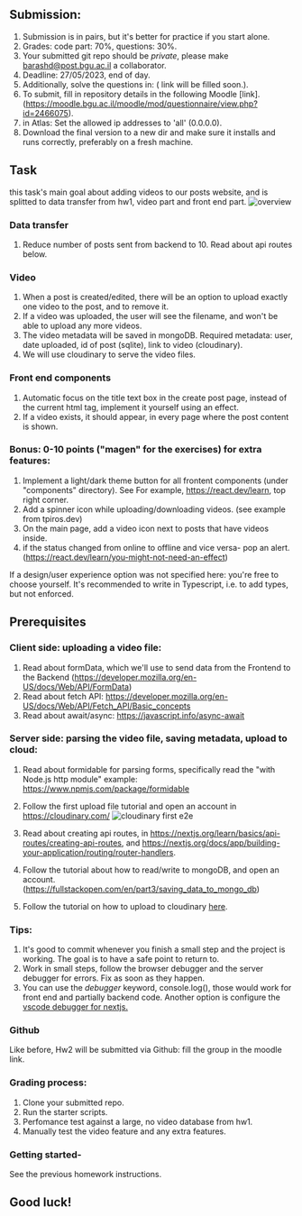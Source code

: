 ## Submission: 
1. Submission is in pairs, but it's better for practice if you start alone.
2. Grades: code part: 70%, questions: 30%.
3. Your submitted git repo should be *private*, please make barashd@post.bgu.ac.il a collaborator.
5. Deadline: 27/05/2023, end of day.
6. Additionally, solve the questions in: (  link will be filled soon.).
7. To submit, fill in repository details in the following Moodle [link].(https://moodle.bgu.ac.il/moodle/mod/questionnaire/view.php?id=2466075).
8. in Atlas: Set the allowed ip addresses to 'all' (0.0.0.0).
9. Download the final version to a new dir and make sure it installs and runs correctly, preferably on a fresh machine.


## Task
this task's main goal about adding videos to our posts website, and is splitted to data transfer from hw1, video part and front end part.
![overview](https://res.cloudinary.com/dqdivzl0r/image/upload/v1684134346/kk6grnofeqgawigeas9f.png)

### Data transfer
1. Reduce number of posts sent from backend to 10.  Read about api routes below.

### Video
1. When a post is created/edited, there will be an option to upload exactly one video to the post, and to remove it. 
2. If a video was uploaded, the user will see the filename, and won't be able to upload any more videos.
3. The video metadata will be saved in mongoDB. 
Required metadata: user, date uploaded, id of post (sqlite),  link to video (cloudinary). 
4. We will use cloudinary to serve the video files. 

### Front end components
1.  Automatic focus on the title text box in the create post page, instead of the current html tag, implement it yourself using an effect.
2.  If a video exists, it should appear, in every page where the post content is shown. 

### Bonus: 0-10 points ("magen" for the exercises) for extra features:
1. Implement a light/dark theme button for all frontent components (under "components" directory). See For example, https://react.dev/learn,  top right corner.
2. Add a spinner icon while uploading/downloading videos. (see example from tpiros.dev)
3. On the main page, add a video icon next to posts that have videos inside.
4. if the status changed from online to offline and vice versa- pop an alert. (https://react.dev/learn/you-might-not-need-an-effect)

If a design/user experience option was not specified here: you're free to choose yourself.
It's recommended to write in Typescript, i.e. to add types, but not enforced.

## Prerequisites

### Client side: uploading a video file:
1. Read about formData, which we'll use to send data from the Frontend to the Backend (https://developer.mozilla.org/en-US/docs/Web/API/FormData)
2. Read about fetch API: https://developer.mozilla.org/en-US/docs/Web/API/Fetch_API/Basic_concepts
3. Read about await/async: https://javascript.info/async-await


### Server side: parsing the video file, saving metadata, upload to cloud:
1. Read about formidable for parsing forms, specifically read the "with Node.js http module" example: https://www.npmjs.com/package/formidable
2. Follow the first upload file tutorial and open an account in https://cloudinary.com/ ![cloudinary first e2e](https://res.cloudinary.com/dqdivzl0r/image/upload/v1684131345/cloudinary_xkdnx7.png )

3. Read about creating api routes, in https://nextjs.org/learn/basics/api-routes/creating-api-routes, and https://nextjs.org/docs/app/building-your-application/routing/router-handlers.
4. Follow the tutorial about how to read/write to mongoDB, and open an account. (https://fullstackopen.com/en/part3/saving_data_to_mongo_db)
5. Follow the tutorial on how to upload to cloudinary [here](https://tpiros.dev/blog/uploading-and-displaying-videos-with-nextjs/).

### Tips:
1. It's good to commit whenever you finish a small step and the project is working. The goal is to have a safe point to return to.
2. Work in small steps, follow the browser debugger and the server debugger for errors. Fix as soon as they happen.
3. You can use the _debugger_ keyword, console.log(), those would work for front end and partially backend code. Another option is configure the [vscode debugger for nextjs.](https://nextjs.org/docs/pages/building-your-application/configuring/debugging)

### Github 
Like before, Hw2 will be submitted via Github: fill the group in the moodle link.

### Grading process:
1. Clone your submitted repo. 
2. Run the starter scripts.
3. Perfomance test against a large, no video database from hw1.
4. Manually test the video feature and any extra features.

### Getting started- 
See the previous homework instructions.

## Good luck!



